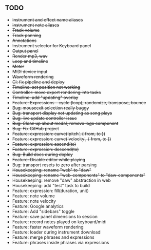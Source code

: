 ## TODO

* ~~Instrument and effect name aliases~~
* ~~Instrument note aliases~~
* ~~Track volume~~
* ~~Track panning~~
* ~~Annotations~~
* ~~Instrument selector for Keyboard panel~~
* ~~Output panel~~
* ~~Render mp3, wav~~
* ~~Loop and timeline~~
* ~~Meter~~
* ~~MIDI device input~~
* ~~Waveform rendering~~
* ~~CI: fix pipeline and deploy~~
* ~~Timeline: set position not working~~
* ~~Controller: move export rendering into tasks~~
* ~~Timeline: add "updating" overlay~~
* ~~Feature: Expressions - cycle (loop), randomize, transpose, bounce~~
* ~~Bug: mouseexit selection really buggy~~
* ~~Bug: transport display not updating as song plays~~
* ~~Bug: live update controller issue~~
* ~~Bug: Clean up about modal, remove logo component~~
* ~~Bug: Fix GitHub project~~
* ~~Feature: expression: curve('pitch', { from, to })~~
* ~~Feature: expression: curve('velocity', { from, to })~~
* ~~Feature: expression: ascend(to)~~
* ~~Feature: expression: descend(to)~~
* ~~Bug: Build docs during deploy~~
* ~~Feature: Disable editor while playing~~
* Bug: transport resets to zero after parsing
* ~~Housekeeping: rename "web" to "daw"~~
* ~~Housekeeping: rename "web-components" to "daw-components"~~
* Housekeeping: remove "daw" abstraction in web
* Housekeeping: add "test" task to build
* Feature: expression: fill(duration, unit)
* Feature: note volume
* Feature: note velocity
* Feature: Google analytics
* Feature: Add "sidebars" toggle
* Feature: save panel dimensions to session
* Feature: record notes played on keyboard/midi
* Feature: faster waveform rendering
* Feature: loader during instrument download
* Feature: merge phrases and expressions
* Feature: phrases inside phrases via expressions
